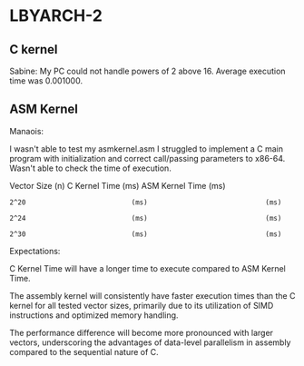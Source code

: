 # LBYARCH-2

## C kernel
Sabine: My PC could not handle powers of 2 above 16. Average execution time was 0.001000.

## ASM Kernel
Manaois: 

I wasn't able to test my asmkernel.asm 
I struggled to implement a C main program with initialization and correct call/passing parameters to x86-64.
Wasn't able to check the time of execution.

Vector Size (n)	            C Kernel Time (ms)            	ASM Kernel Time (ms)

    2^20                          (ms)                             (ms)
    
    2^24                          (ms)                             (ms)
    
    2^30                          (ms)                             (ms)

Expectations:

C Kernel Time will have a longer time to execute compared to ASM Kernel Time.

The assembly kernel will consistently have faster execution times than the C kernel for all tested vector sizes, primarily due to its utilization of SIMD instructions and optimized memory handling. 

The performance difference will become more pronounced with larger vectors, underscoring the advantages of data-level parallelism in assembly compared to the sequential nature of C. 



